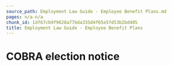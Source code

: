```yaml
---
source_path: Employment Law Guide - Employee Benefit Plans.md
pages: n/a-n/a
chunk_id: 1df67cb9f9628a77bda335d4f65e5fd53b2bd405
title: Employment Law Guide - Employee Benefit Plans
---
```

# COBRA election notice
